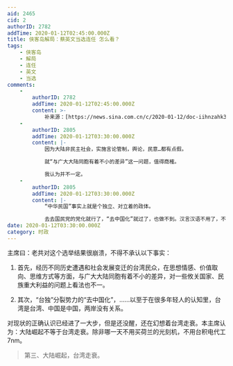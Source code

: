 ```yaml
---
aid: 2465
cid: 2
authorID: 2782
addTime: 2020-01-12T02:45:00.000Z
title: 侠客岛解局：蔡英文当选连任 怎么看？
tags:
    - 侠客岛
    - 解局
    - 连任
    - 英文
    - 当选
comments:
    -
        authorID: 2782
        addTime: 2020-01-12T02:45:00.000Z
        content: >-
            补来源：[https://news.sina.com.cn/c/2020-01-12/doc-iihnzahk3527270.shtml](https://news.sina.com.cn/c/2020-01-12/doc-iihnzahk3527270.shtml)
    -
        authorID: 2805
        addTime: 2020-01-12T03:30:00.000Z
        content: |-
            因为大陆非民主社会，实施言论管制，舆论，民意…都有点假。

            就“与广大大陆同胞有着不小的差异”这一问题，值得商榷。

            我认为并不一定。
    -
        authorID: 2805
        addTime: 2020-01-12T03:30:00.000Z
        content: |-
            “中华民国”事实上就是个独立、对立着的政体。

            去去国民党的党化就行了，“去中国化”就过了，也做不到。汉言汉语不用了，不祭祖了，不舞龙舞狮了…。
date: 2020-01-12T03:30:00.000Z
category: 时政
---
```


主席曰：老共对这个选举结果很崩溃，不得不承认以下事实：

1.  首先，经历不同历史遭遇和社会发展变迁的台湾民众，在思想情感、价值取向、思维方式等方面，与广大大陆同胞有着不小的差异，对一些攸关国家、民族重大利益的问题上看法也不一。
    
2.  其次，“台独”分裂势力的“去中国化”，……以至于在很多年轻人的认知里，台湾是台湾、中国是中国，两岸没有关系。
    

对现状的正确认识已经进了一大步，但是还没醒，还在幻想着台湾走衰。本主席认为：大陆崛起不等于台湾走衰。除非哪一天不用买荷兰的光刻机，不用台积电代工7nm。

> 第三、大陆崛起，台湾走衰。
